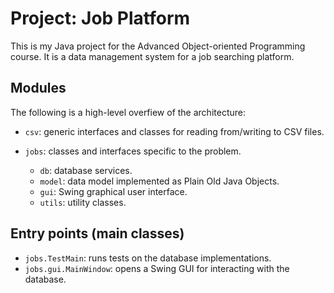 # Project: Job Platform

This is my Java project for the Advanced Object-oriented Programming course.
It is a data management system for a job searching platform.

## Modules

The following is a high-level overfiew of the architecture:

- `csv`: generic interfaces and classes for reading from/writing to CSV files.

- `jobs`: classes and interfaces specific to the problem.
  - `db`: database services.
  - `model`: data model implemented as Plain Old Java Objects.
  - `gui`: Swing graphical user interface.
  - `utils`: utility classes.

## Entry points (main classes)

- `jobs.TestMain`: runs tests on the database implementations.
- `jobs.gui.MainWindow`: opens a Swing GUI for interacting with the database.
